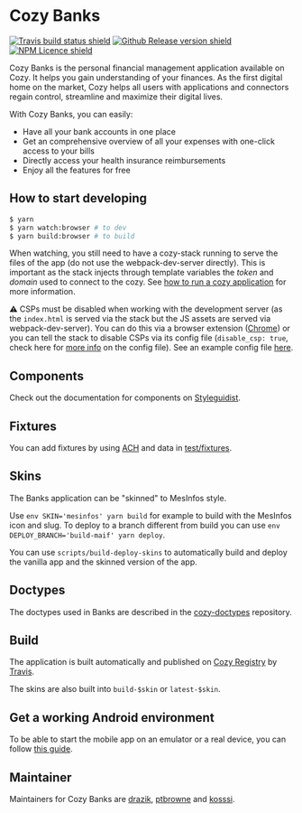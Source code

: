 # Cozy Banks

[![Travis build status shield](https://img.shields.io/travis/cozy/cozy-banks.svg?branch=master)](https://travis-ci.org/cozy/cozy-banks)
[![Github Release version shield](https://img.shields.io/github/tag/cozy/cozy-banks.svg)](https://github.com/cozy/cozy-banks/releases)
[![NPM Licence shield](https://img.shields.io/github/license/cozy/cozy-banks.svg)](https://github.com/cozy/cozy-banks/blob/master/LICENSE)

Cozy Banks is the personal financial management application available on Cozy.
It helps you gain understanding of your finances. As the first digital home on
the market, Cozy helps all users with applications and connectors regain
control, streamline and maximize their digital lives.

With Cozy Banks, you can easily:
- Have all your bank accounts in one place
- Get an comprehensive overview of all your expenses with one-click access to
  your bills
- Directly access your health insurance reimbursements
- Enjoy all the features for free

## How to start developing

```bash
$ yarn
$ yarn watch:browser # to dev
$ yarn build:browser # to build
```

When watching, you still need to have a cozy-stack running to serve the files of the app (do not use the webpack-dev-server directly). This is important as the stack injects through template variables the *token* and *domain* used to connect to the cozy. See [how to run a cozy application](https://docs.cozy.io/en/howTos/dev/runCozyDocker/#ephemeral-instance) for more information.

⚠️ CSPs must be disabled when working with the development server (as the `index.html` is served via the stack but the JS assets are served via webpack-dev-server). You can do this via a browser extension ([Chrome](https://chrome.google.com/webstore/detail/disable-content-security/ieelmcmcagommplceebfedjlakkhpden)) or you can tell the stack to disable CSPs via its config file (`disable_csp: true`, check here for [more info](https://docs.cozy.io/en/cozy-stack/config/#main-configuration-file) on the config file). See an example config file [here](https://github.com/CPatchane/create-cozy-app/blob/8329c7161a400119076a7e2734191607437f0dcc/packages/cozy-scripts/stack/disableCSP.yaml#L6). 

## Components

Check out the documentation for components on [Styleguidist](https://ptbrowne.github.io/cozy-bank/).

## Fixtures

You can add fixtures by using [ACH](https://github.com/cozy/ACH) and data in [test/fixtures](./test/fixtures).

## Skins

The Banks application can be "skinned" to MesInfos style.

Use `env SKIN='mesinfos' yarn build` for example to build with the MesInfos icon and slug. To deploy to a branch different from build you can use `env DEPLOY_BRANCH='build-maif' yarn deploy`.

You can use `scripts/build-deploy-skins` to automatically build and deploy
the vanilla app and the skinned version of the app.

## Doctypes

The doctypes used in Banks are described in the [cozy-doctypes](https://github.com/cozy/cozy-doctypes/blob/master/docs/io.cozy.bank.md) repository.

## Build

The application is built automatically and published on [Cozy Registry](https://apps-registry.cozycloud.cc/banks/registry) by [Travis](https://travis-ci.org/cozy/cozy-banks).

The skins are also built into `build-$skin` or `latest-$skin`.

## Get a working Android environment

To be able to start the mobile app on an emulator or a real device, you can follow [this guide](https://gist.github.com/drazik/11dfe2014a6b967821df93b9e10353f4).

## Maintainer

Maintainers for Cozy Banks are [drazik](https://github.com/drazik), [ptbrowne](https://github.com/ptbrowne) and [kosssi](https://github.com/kosssi).
